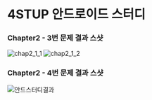 # 4STUP 안드로이드 스터디  
### Chapter2 - 3번 문제 결과 스샷  
![chap2_1_1](https://user-images.githubusercontent.com/41707077/94361086-d02faf80-00ec-11eb-8789-398197427713.png)
![chap2_1_2](https://user-images.githubusercontent.com/41707077/94361133-0a994c80-00ed-11eb-9743-59cf324e92f7.png)

### Chapter2 - 4번 문제 결과 스샷  
![안드스터디결과](https://user-images.githubusercontent.com/41707077/94403032-ca4ad480-01a7-11eb-8209-48a6f3cf8ea8.jpg)

